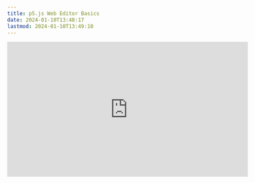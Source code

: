 ```yaml
---
title: p5.js Web Editor Basics
date: 2024-01-10T13:48:17
lastmod: 2024-01-10T13:49:10
---
```


<div class="ifream-16-9-container">
<iframe class="youTubeIframe" width="560" height="315" src="https://www.youtube.com/embed/SYg862WYaic?si=XxzLlRN9jxMWpfa-?rel=0" title="YouTube video player" frameborder="0" allow="accelerometer; autoplay; clipboard-write; encrypted-media; gyroscope; picture-in-picture; web-share" allowfullscreen></iframe>
</div>

